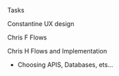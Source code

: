 Tasks 

Constantine
UX design

Chris F
Flows

Chris H
Flows and Implementation
- Choosing APIS, Databases, ets...

